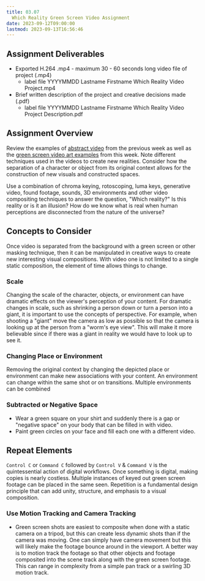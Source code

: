 ```yaml
---
title: 03.07
  Which Reality Green Screen Video Assignment
date: 2023-09-12T09:00:00
lastmod: 2023-09-13T16:56:46
---
```


## Assignment Deliverables

- Exported H.264 .mp4 - maximum 30 - 60 seconds long video file of project (.mp4)
  - label file YYYYMMDD Lastname Firstname Which Reality Video Project.mp4
- Brief written description of the project and creative decisions made (.pdf)
  - label file YYYYMMDD Lastname Firstname Which Reality Video Project Description.pdf

## Assignment Overview

Review the examples of [abstract video](../02-video-selection-tools-and-effects/02-09-abstract-video.md) from the previous week as well as the [green screen video art examples](./03-02-green-screen-video-art.md) from this week. Note different techniques used in the videos to create new realities. Consider how the separation of a character or object from its original context allows for the construction of new visuals and constructed spaces.

Use a combination of chroma keying, rotoscoping, luma keys, generative video, found footage, sounds, 3D environments and other video compositing techniques to answer the question, "Which reality?" Is this reality or is it an illusion? How do we know what is real when human perceptions are disconnected from the nature of the universe?

## Concepts to Consider

Once video is separated from the background with a green screen or other masking technique, then it can be manipulated in creative ways to create new interesting visual compositions. With video one is not limited to a single static composition, the element of time allows things to change.

### Scale

Changing the scale of the character, objects, or environment can have dramatic effects on the viewer's perception of your content. For dramatic changes in scale, such as shrinking a person down or turn a person into a giant, it is important to use the concepts of perspective. For example, when shooting a "giant" move the camera as low as possible so that the camera is looking up at the person from a "worm's eye view". This will make it more believable since if there was a giant in reality we would have to look up to see it.

### Changing Place or Environment

Removing the original context by changing the depicted place or environment can make new associations with your content. An environment can change within the same shot or on transitions. Multiple environments can be combined

### Subtracted or Negative Space

- Wear a green square on your shirt and suddenly there is a gap or "negative space" on your body that can be filled in with video.
- Paint green circles on your face and fill each one with a different video.

## Repeat Elements

`Control C` or `Command C` followed by `Control V` & `Command V` is the quintessential action of digital workflows. Once something is digital, making copies is nearly costless. Multiple instances of keyed out green screen footage can be placed in the same seen. Repetition is a fundamental design principle that can add unity, structure, and emphasis to a visual composition.

### Use Motion Tracking and Camera Tracking

- Green screen shots are easiest to composite when done with a static camera on a tripod, but this can create less dynamic shots than if the camera was moving. One can simply have camera movement but this will likely make the footage bounce around in the viewport. A better way is to motion track the footage so that other objects and footage composited into the scene track along with the green screen footage. This can range in complexity from a simple pan track or a swirling 3D motion track.
